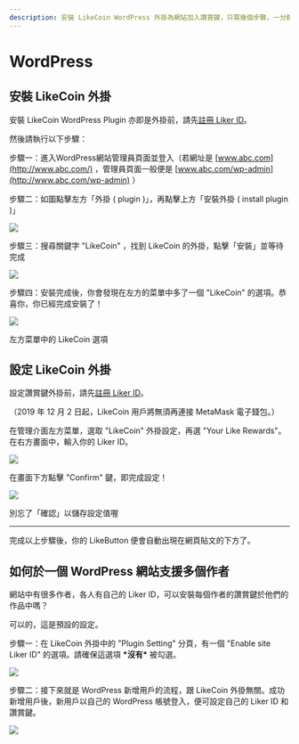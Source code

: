 ```yaml
---
description: 安裝 LikeCoin WordPress 外掛為網站加入讚賞鍵，只需幾個步驟，一分鐘之內
---
```


# WordPress

## 安裝 LikeCoin 外掛

安裝 LikeCoin WordPress Plugin 亦即是外掛前，請先[註冊 Liker ID](https://docs.like.co/v/zh/user-guide/liker-id/how-to-register-a-liker-id)。

然後請執行以下步驟：

步驟一：進入WordPress網站管理員頁面並登入（若網址是 [www.abc.com](http://www.abc.com/) ，管理員頁面一般便是 [www.abc.com/wp-admin](http://www.abc.com/wp-admin) ）  
  
步驟二：如圖點擊左方「外掛 \( plugin \)」，再點擊上方「安裝外掛 \( install plugin \)」

![](https://downloads.intercomcdn.com/i/o/72823649/de9b920907d2af82226ac75d/image.png)

步驟三：搜尋關鍵字 "LikeCoin" ，找到 LikeCoin 的外掛，點擊「安裝」並等待完成

![](https://downloads.intercomcdn.com/i/o/72829954/b4eb1f0016d9d8625fbae18d/image+%281%29.png)

步驟四：安裝完成後，你會發現在左方的菜單中多了一個 "LikeCoin" 的選項。恭喜你，你已經完成安裝了！  


![](https://downloads.intercomcdn.com/i/o/78316704/563d879f9e38b9a1095c47be/menu+choice.png)

左方菜單中的 LikeCoin 選項

## 設定 LikeCoin 外掛 <a id="448e"></a>

設定讚賞鍵外掛前，請先[註冊 Liker ID](https://docs.like.co/v/zh/user-guide/liker-id/how-to-register-a-liker-id)。

（2019 年 12 月 2 日起，LikeCoin 用戶將無須再連接 MetaMask 電子錢包。）

在管理介面左方菜單，選取 "LikeCoin" 外掛設定，再選 "Your Like Rewards"。在右方畫面中，輸入你的 Liker ID。

![](https://downloads.intercomcdn.com/i/o/169029380/cb32c7bb0355af7cc8fcd90a/image.png)

在畫面下方點擊 "Confirm" 鍵，即完成設定！

![](https://downloads.intercomcdn.com/i/o/169030016/a06e41a0df716187532d749b/image.png)

別忘了「確認」以儲存設定值喔

-------------------------

完成以上步驟後，你的 LikeButton 便會自動出現在網頁貼文的下方了。

## 如何於一個 WordPress 網站支援多個作者

網站中有很多作者，各人有自己的 Liker ID，可以安裝每個作者的讚賞鍵於他們的作品中嗎？

可以的，這是預設的設定。  
  
步驟一：在 LikeCoin 外掛中的 "Plugin Setting" 分頁，有一個 "Enable site Liker ID" 的選項。請確保這選項 **\*沒有\*** 被勾選。

![](https://downloads.intercomcdn.com/i/o/136642368/d706b1b2fce0cc75ee5b41f8/image.png)

步驟二：接下來就是 WordPress 新增用戶的流程，跟 LikeCoin 外掛無關。成功新增用戶後，新用戶以自己的 WordPress 帳號登入，便可設定自己的 Liker ID 和讚賞鍵。  


![](https://downloads.intercomcdn.com/i/o/136642597/50fe2f0401676caf9ebf86f6/image.png)

